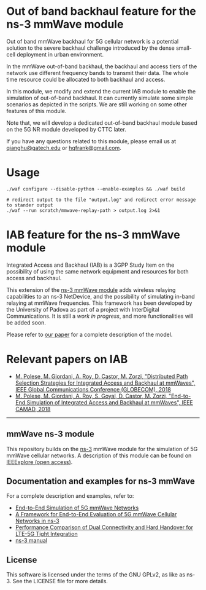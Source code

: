 # Out of band backhaul feature for the ns-3 mmWave module #
Out of band mmWave backhaul for 5G cellular network is a potential solution to the severe backhaul challenge introduced by the dense small-cell deployment in urban environment. 

In the mmWave out-of-band backhaul, the backhaul and access tiers of the network use different frequency bands to transmit their data. The whole time resource could be allocated to both backhaul and access.

In this module, we modify and extend the current IAB module to enable the simulation of out-of-band backhaul. It can currently simulate some simple scenarios as depicted in the scripts. We are still working on some other features of this module.

Note that, we will develop a dedicated out-of-band backhaul module based on the 5G NR module developed by CTTC later.

If you have any questions related to this module, please email us at qianghu@gatech.edu or hqfrank@gmail.com.

# Usage

```
./waf configure --disable-python --enable-examples && ./waf build

# redirect output to the file "output.log" and redirect error message to stander output
./waf --run scratch/mmwave-replay-path > output.log 2>&1

```

# IAB feature for the ns-3 mmWave module #
Integrated Access and Backhaul (IAB) is a 3GPP Study Item on the possibility of using the same network equipment and resources for both access and backhaul.

This extension of the [ns-3 mmWave module](https://github.com/nyuwireless-unipd/ns3-mmwave "ns-3 mmWave repo") adds wireless relaying capabilities to an ns-3 NetDevice, and the possibility of simulating in-band relaying at mmWave frequencies. This framework has been developed by the University of Padova as part of a project with InterDigital Communications. It is still a _work in progress_, and more functionalities will be added soon.

Please refer to [our paper](/ "IAB") for a complete description of the model.

# Relevant papers on IAB #
- [M. Polese, M. Giordani, A. Roy, D. Castor, M. Zorzi, "Distributed Path Selection Strategies for Integrated Access and Backhaul at mmWaves", IEEE Global Communications Conference (GLOBECOM), 2018](https://arxiv.org/abs/1805.04351 "globecom paper")
- [M. Polese, M. Giordani, A. Roy, S. Goyal, D. Castor, M. Zorzi, "End-to-End Simulation of Integrated Access and Backhaul at mmWaves", IEEE CAMAD, 2018](https://arxiv.org/abs/1808.00376 "camad paper")

-----------------

## mmWave ns-3 module ##

This repository builds on the [ns-3](https://www.nsnam.org "ns-3 Website") mmWave module for the simulation of 5G mmWave cellular networks. A description of this module can be found on [IEEExplore (open access)](https://ieeexplore.ieee.org/document/8344116/ "mmwave paper").

## Documentation and examples for ns-3 mmWave ##

For a complete description and examples, refer to:

- [End-to-End Simulation of 5G mmWave Networks](https://ieeexplore.ieee.org/document/8344116/ "comst paper")
- [A Framework for End-to-End Evaluation of 5G mmWave Cellular Networks in ns-3](https://arxiv.org/abs/1602.06932 "wns3 paper")
- [ Performance Comparison of Dual Connectivity and Hard Handover for LTE-5G Tight Integration](https://arxiv.org/abs/1607.05425 "simutools paper")
- [ns-3 manual](https://www.nsnam.org/docs/manual/html "ns-3 Manual")

## License ##

This software is licensed under the terms of the GNU GPLv2, as like as ns-3. See the LICENSE file for more details.
